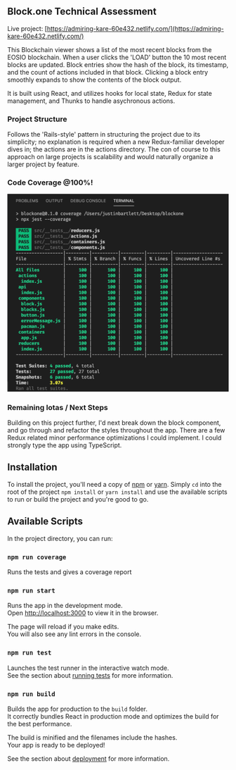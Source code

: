 ## Block.one Technical Assessment

Live project: [https://admiring-kare-60e432.netlify.com/](https://admiring-kare-60e432.netlify.com/)

This Blockchain viewer shows a list of the most recent blocks from the EOSIO blockchain. When a user clicks the 'LOAD' button the 10 most recent blocks are updated. Block entries show the hash of the block, its timestamp, and the count of actions included in that block. Clicking a block entry smoothly expands to show the contents of the block output.

It is built using React, and utilizes hooks for local state, Redux for state management, and Thunks to handle asychronous actions.

### Project Structure

Follows the 'Rails-style' pattern in structuring the project due to its simplicity; no explanation is required when a new Redux-familiar developer dives in; the actions are in the actions directory. The con of course to this approach on large projects is scalability and would naturally organize a larger project by feature.

### Code Coverage @100%!

![Image of Code Coverage](https://raw.githubusercontent.com/justbartlett/blockone-viewer/master/coverage.png)

### Remaining Iotas / Next Steps

Building on this project further, I'd next break down the block component, and go through and refactor the styles throughout the app. There are a few Redux related minor performance optimizations I could implement. I could strongly type the app using TypeScript.

## Installation

To install the project, you'll need a copy of [npm](https://nodejs.org/en/) or [yarn](https://classic.yarnpkg.com/en/). Simply `cd` into the root of the project `npm install` or `yarn install` and use the available scripts to run or build the project and you're good to go.

## Available Scripts

In the project directory, you can run:

### `npm run coverage`

Runs the tests and gives a coverage report

### `npm run start`

Runs the app in the development mode.<br />
Open [http://localhost:3000](http://localhost:3000) to view it in the browser.

The page will reload if you make edits.<br />
You will also see any lint errors in the console.

### `npm run test`

Launches the test runner in the interactive watch mode.<br />
See the section about [running tests](https://facebook.github.io/create-react-app/docs/running-tests) for more information.

### `npm run build`

Builds the app for production to the `build` folder.<br />
It correctly bundles React in production mode and optimizes the build for the best performance.

The build is minified and the filenames include the hashes.<br />
Your app is ready to be deployed!

See the section about [deployment](https://facebook.github.io/create-react-app/docs/deployment) for more information.
